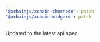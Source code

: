 ```yaml
---
'@xchainjs/xchain-thornode': patch
'@xchainjs/xchain-midgard': patch
---
```


Updated to the latest api spec
